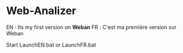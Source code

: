 # Web-Analizer

EN : Its my first version on **Weban**
FR : C'est ma première version sur Weban

Start LaunchEN.bat or LaunchFR.bat
